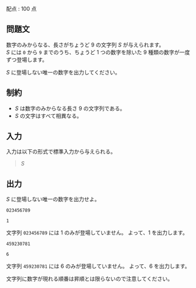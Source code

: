 配点 : $100$ 点

## 問題文

数字のみからなる、長さがちょうど $9$ の文字列 $S$ が与えられます。<br>
$S$ には `0` から `9` までのうち、ちょうど $1$ つの数字を除いた $9$ 種類の数字が一度ずつ登場します。

$S$ に登場しない唯一の数字を出力してください。

## 制約

- $S$ は数字のみからなる長さ $9$ の文字列である。
- $S$ の文字はすべて相異なる。

## 入力

入力は以下の形式で標準入力から与えられる。

> $S$

## 出力

$S$ に登場しない唯一の数字を出力せよ。

```input1
023456789
```

```output1
1
```

文字列 `023456789` には $1$ のみが登場していません。
よって、$1$ を出力します。

```input2
459230781
```

```output2
6
```

文字列 `459230781` には $6$ のみが登場していません。
よって、$6$ を出力します。

文字列に数字が現れる順番は昇順とは限らないので注意してください。